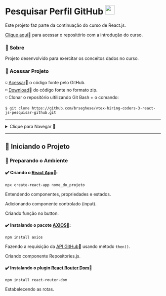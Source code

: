 <h1 id="topo">Pesquisar Perfil GitHub <img src="https://cdn.jsdelivr.net/gh/devicons/devicon/icons/github/github-original-wordmark.svg" width="30px"/></h1>

Este projeto faz parte da continuação do curso de React.js.

[Clique aqui](https://github.com/brseghese/vtex-hiring-coders-3/tree/main/d1_react)🔗 para acessar o repositório com a introdução do curso.

### 📍 Sobre

Projeto desenvolvido para exercitar os conceitos dados no curso.

<h3 id="">📁 Acessar Projeto</h3>

◽ <a href="https://github.com/brseghese/vtex-hiring-coders-3-react-js-pesquisar-github/tree/main">Acessar</a>🔗 o código fonte pelo GitHub. <br>
◽ <a href="https://github.com/brseghese/vtex-hiring-coders-3-react-js-pesquisar-github/archive/refs/heads/main.zip">Download</a>🔗 do código fonte no formato zip.<br>
◽ Clonar o repositório ultilizando Git Bash + o comando:

```
$ git clone https://github.com/brseghese/vtex-hiring-coders-3-react-js-pesquisar-github.git
```

---

<details>
<summary>Clique para Navegar 🔽</summary>

- <a href="#1">Preparando o Ambiente</a>

</details>

---

<h2>🚀 Iniciando o Projeto</h2>

<h3 id="1">🧰 Preparando o Ambiente</h3>

#### ✔️ Criando o [React App](https://create-react-app.dev/)🔗:

```
npx create-react-app nome_do_projeto
```

Entendendo componentes, propriedades e estados.

Adicionando componente controlado (input).

Criando função no button.

#### ✔️ Instalando o pacote [AXIOS](https://axios-http.com/ptbr/docs/intro)🔗:

```
npm install axios
```

Fazendo a requisição da [API GitHub](https://api.github.com/)🔗 usando método `then()`.

Criando componente Repositories.js.

#### ✔️ Instalando o plugin [React Router Dom](https://v5.reactrouter.com/web/guides/quick-start)🔗

```
npm install react-router-dom
```

Estabelecendo as rotas.
